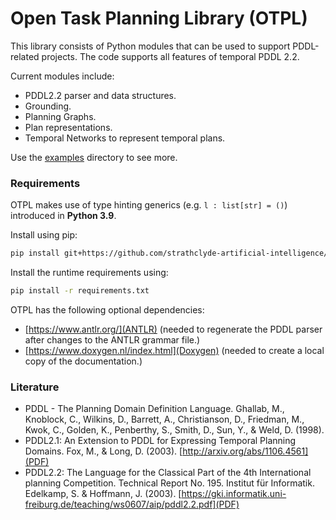 # Open Task Planning Library (OTPL)

This library consists of Python modules that can be used to support PDDL-related projects. The code supports all features of temporal PDDL 2.2. 

Current modules include:
- PDDL2.2 parser and data structures.
- Grounding.
- Planning Graphs.
- Plan representations.
- Temporal Networks to represent temporal plans.

Use the [examples](examples) directory to see more.

### Requirements

OTPL makes use of type hinting generics (e.g. `l : list[str] = ()`) introduced in **Python 3.9**.

Install using pip:
```bash
pip install git+https://github.com/strathclyde-artificial-intelligence/otpl.git
```

Install the runtime requirements using:
```bash
pip install -r requirements.txt
```

OTPL has the following optional dependencies:
- [https://www.antlr.org/](ANTLR) (needed to regenerate the PDDL parser after changes to the ANTLR grammar file.)
- [https://www.doxygen.nl/index.html](Doxygen) (needed to create a local copy of the documentation.)

### Literature

- PDDL - The Planning Domain Definition Language. Ghallab, M., Knoblock, C., Wilkins, D., Barrett, A., Christianson, D., Friedman, M., Kwok, C., Golden, K., Penberthy, S., Smith, D., Sun, Y., & Weld, D. (1998). 
- PDDL2.1: An Extension to PDDL for Expressing Temporal Planning Domains. Fox, M., & Long, D. (2003). [http://arxiv.org/abs/1106.4561](PDF)
- PDDL2.2: The Language for the Classical Part of the 4th International planning Competition. Technical Report No. 195. Institut für Informatik. Edelkamp, S. & Hoffmann, J. (2003). [https://gki.informatik.uni-freiburg.de/teaching/ws0607/aip/pddl2.2.pdf](PDF)